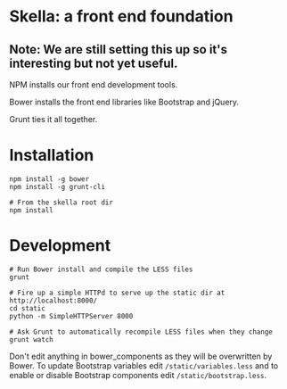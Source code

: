 # Skella: a front end foundation

## Note: We are still setting this up so it's interesting but not yet useful.

NPM installs our front end development tools.

Bower installs the front end libraries like Bootstrap and jQuery.

Grunt ties it all together.

# Installation

	npm install -g bower
	npm install -g grunt-cli

	# From the skella root dir
	npm install

# Development

	# Run Bower install and compile the LESS files
	grunt 

	# Fire up a simple HTTPd to serve up the static dir at http://localhost:8000/
	cd static
	python -m SimpleHTTPServer 8000

	# Ask Grunt to automatically recompile LESS files when they change
	grunt watch

Don't edit anything in bower_components as they will be overwritten by Bower.  To update Bootstrap variables edit `/static/variables.less`  and to enable or disable Bootstrap components edit `/static/bootstrap.less`.